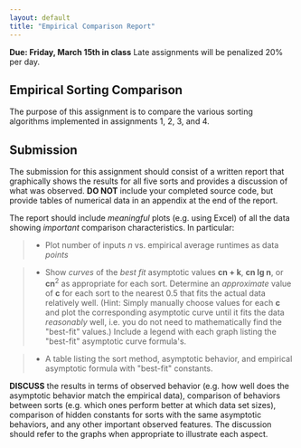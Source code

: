 ```yaml
---
layout: default
title: "Empirical Comparison Report"
---
```


**Due: Friday, March 15th in class** Late assignments will be penalized 20% per day.

Empirical Sorting Comparison
----------------------------

The purpose of this assignment is to compare the various sorting algorithms implemented in assignments 1, 2, 3, and 4.

Submission
----------

The submission for this assignment should consist of a written report that graphically shows the results for all five sorts and provides a discussion of what was observed. **DO NOT** include your completed source code, but provide tables of numerical data in an appendix at the end of the report.

The report should include *meaningful* plots (e.g. using Excel) of all the data showing *important* comparison characteristics. In particular:

> -   Plot number of inputs *n* vs. empirical average runtimes as data *points*
	
> -   Show *curves* of the *best fit* asymptotic values **cn + k**, **cn lg n**, or **cn**<sup>2</sup> as appropriate for each sort. Determine an *approximate* value of **c** for each sort to the nearest 0.5 that fits the actual data relatively well. (Hint: Simply manually choose values for each **c** and plot the corresponding asymptotic curve until it fits the data *reasonably* well, i.e. you do not need to mathematically find the "best-fit" values.) Include a legend with each graph listing the "best-fit" asymptotic curve formula's.
	
> -   A table listing the sort method, asymptotic behavior, and empirical asymptotic formula with "best-fit" constants.
	
**DISCUSS** the results in terms of observed behavior (e.g. how well does the asymptotic behavior match the empirical data), comparison of behaviors between sorts (e.g. which ones perform better at which data set sizes), comparison of hidden constants for sorts with the same asymptotic behaviors, and any other important observed features. The discussion should refer to the graphs when appropriate to illustrate each aspect.

